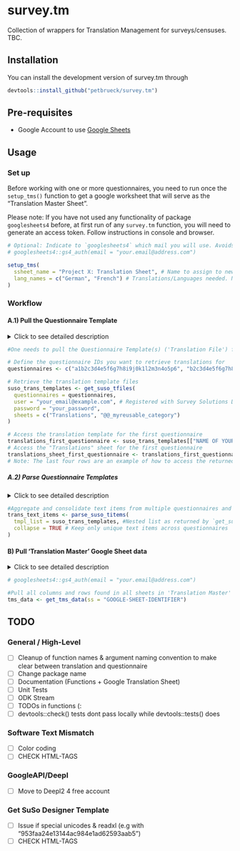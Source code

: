 
# survey.tm

<!-- badges: start -->
<!-- badges: end -->

Collection of wrappers for Translation Management for surveys/censuses.
TBC.

## Installation

You can install the development version of survey.tm through

``` r
devtools::install_github("petbrueck/survey.tm")
```

## Pre-requisites

- Google Account to use [Google
  Sheets](https://www.google.com/sheets/about/)

## Usage

### Set up

Before working with one or more questionnaires, you need to run once the
`setup_tms()` function to get a google worksheet that will serve as the
“Translation Master Sheet”.

Please note: If you have not used any functionality of package
`googlesheets4` before, at first run of any `survey.tm` function, you
will need to generate an access token. Follow instructions in console
and browser.

``` r
# Optional: Indicate to `googlesheets4` which mail you will use. Avoids selecting pre-authorised account manually.
# googlesheets4::gs4_auth(email = "your.email@address.com")

setup_tms(
  ssheet_name = "Project X: Translation Sheet", # Name to assign to new google worksheet
  lang_names = c("German", "French") # Translations/Languages needed. Needs to be ISO 639-1 language name.
)
```

### Workflow

#### A.1) Pull the Questionnaire Template

<details>
<summary>
Click to see detailed description
</summary>

To retrieve the current version and text items of the questionnaire(s)
you’re working with, you can use the `get_suso_tfiles()` function. This
function downloads the [questionnaire
templates](https://docs.mysurvey.solutions/questionnaire-designer/toolbar/multilingual-questionnaires/)
in Excel format from the Survey Solutions Designer and stores them as
nested lists in your environment. You can specify the questionnaires by
using their questionnaire ID, which is a 32-character alphanumeric
identifier.

You can find this ID by logging in to the Survey Solutions Designer and
accessing your questionnaire. The URL in your browser should look like
`https://designer.mysurvey.solutions/questionnaire/details/xxxxxxxxxxxxxxxxxxxxxxxxxxxxxxxx`,
where the combination of x’s after `/details/` represents your
questionnaire ID.

</details>

``` r
#One needs to pull the Questionnaire Template(s) ('Translation File') from the Survey Solutions Designer

# Define the questionnaire IDs you want to retrieve translations for
questionnaires <- c("a1b2c3d4e5f6g7h8i9j0k1l2m3n4o5p6", "b2c3d4e5f6g7h8i9j0k1l2m3n4o5p6a7")

# Retrieve the translation template files
suso_trans_templates <- get_suso_tfiles(
  questionnaires = questionnaires,
  user = "your_email@example.com", # Registered with Survey Solutions Designer
  password = "your_password",
  sheets = c("Translations", "@@_myreusable_category")
)

# Access the translation template for the first questionnaire
translations_first_questionnaire <- suso_trans_templates[["NAME OF YOUR QUESTIONNAIRE"]]
# Access the "Translations" sheet for the first questionnaire
translations_sheet_first_questionnaire <- translations_first_questionnaire[["Translations"]]
# Note: The last four rows are an example of how to access the returned object "suso_trans_templates". In most cases, you will not need to access the object in this way.
```

##### A.2) Parse Questionnaire Templates

<details>
<summary>
Click to see detailed description
</summary>
Text items to be translated are currently distributed across
questionnaires and sheets in the object returned by `get_suso_tfiles()`.
To aggregate all these items into a single consolidated data.table, use
the `parse_suso_titems()` function.
</details>

``` r
#Aggregate and consolidate text items from multiple questionnaires and sheets into a single data.table using parse_suso_titems().
trans_text_items <- parse_suso_titems(
  tmpl_list = suso_trans_templates, #Nested list as returned by `get_suso_tfiles()`
  collapse = TRUE # Keep only unique text items across questionnaires
)
```

#### B) Pull ‘Translation Master’ Google Sheet data

<details>
<summary>
Click to see detailed description
</summary>

In order to add translations to the Questionnaire Templates, it’s
necessary to pull any existing translations (if available) specified by
the Translator from the ‘Translation Master’ Google Sheet.

`get_tms_data()` is a simple wrapper for `googlesheets4::read_sheet()`
and returns a list where each element is a sheet in the Google Sheet,
representing translation data for a specific language.

At first run after `setup_tms()`, all elements of the list returned will
be empty data.table’s.
</details>

``` r
# googlesheets4::gs4_auth(email = "your.email@address.com")

#Pull all columns and rows found in all sheets in 'Translation Master' Google Sheet
tms_data <- get_tms_data(ss = "GOOGLE-SHEET-IDENTIFIER")
```

## TODO

### General / High-Level

- [ ] Cleanup of function names & argument naming convention to make
  clear between translation and questionnaire
- [ ] Change package name
- [ ] Documentation (Functions + Google Translation Sheet)
- [ ] Unit Tests
- [ ] ODK Stream
- [ ] TODOs in functions (:
- [ ] devtools::check() tests dont pass locally while devtools::tests()
  does

### Software Text Mismatch

- [ ] Color coding
- [ ] CHECK HTML-TAGS

### GoogleAPI/Deepl

- [ ] Move to Deepl2 4 free account

### Get SuSo Designer Template

- [ ] Issue if special unicodes & readxl (e.g with
  “953faa24e13144ac984e1ad62593aab5”)
- [ ] CHECK HTML-TAGS
